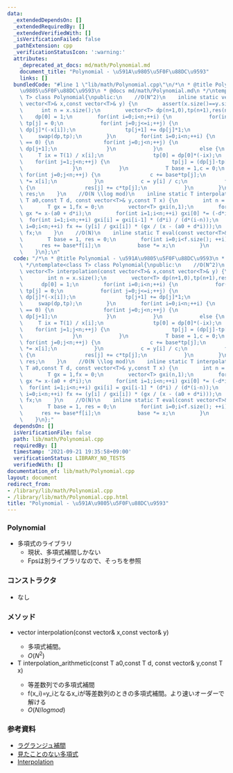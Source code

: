 ```yaml
---
data:
  _extendedDependsOn: []
  _extendedRequiredBy: []
  _extendedVerifiedWith: []
  _isVerificationFailed: false
  _pathExtension: cpp
  _verificationStatusIcon: ':warning:'
  attributes:
    _deprecated_at_docs: md/math/Polynomial.md
    document_title: "Polynomial - \u591A\u9805\u5F0F\u88DC\u9593"
    links: []
  bundledCode: "#line 1 \"lib/math/Polynomial.cpp\"\n/*\n * @title Polynomial - \u591A\
    \u9805\u5F0F\u88DC\u9593\n * @docs md/math/Polynomial.md\n */\ntemplate<class\
    \ T> class Polynomial{\npublic:\n    //O(N^2)\n    inline static vector<T> interpolation(const\
    \ vector<T>& x,const vector<T>& y) {\n        assert(x.size()==y.size());\n  \
    \      int n = x.size();\n        vector<T> dp(n+1,0),tp(n+1),res(n,0);\n    \
    \    dp[0] = 1;\n        for(int i=0;i<n;++i) {\n            for(int j=0;j<=n;++j)\
    \ tp[j] = 0;\n            for(int j=0;j<=i;++j) {\n                tp[j+0] +=\
    \ dp[j]*(-x[i]);\n                tp[j+1] += dp[j]*1;\n            }\n       \
    \     swap(dp,tp);\n        }\n        for(int i=0;i<n;++i) {\n            if(x[i].x\
    \ == 0) {\n                for(int j=0;j<n;++j) {\n                    tp[j] =\
    \ dp[j+1];\n                }\n            }\n            else {\n           \
    \     T ix = T(1) / x[i];\n                tp[0] = dp[0]*(-ix);\n            \
    \    for(int j=1;j<n;++j) {\n                    tp[j] = (dp[j]-tp[j-1])*(-ix);\n\
    \                }\n            }\n            T base = 1,c = 0;\n           \
    \ for(int j=0;j<n;++j) {\n                c += base*tp[j];\n                base\
    \ *= x[i];\n            }\n            c = y[i] / c;\n            for(int j=0;j<n;++j)\
    \ {\n                res[j] += c*tp[j];\n            }\n        }\n        return\
    \ res;\n    }\n    //O(N \\log mod)\n    inline static T interpolation_arithmetic(const\
    \ T a0,const T d, const vector<T>& y,const T x) {\n        int n = y.size();\n\
    \        T gx = 1,fx = 0;\n        vector<T> gxi(n,1);\n        for(int i=0;i<n;++i)\
    \ gx *= x-(a0 + d*i);\n        for(int i=1;i<n;++i) gxi[0] *= (-d*i);\n      \
    \  for(int i=1;i<n;++i) gxi[i] = gxi[i-1] * (d*i) / (d*(i-n));\n        for(int\
    \ i=0;i<n;++i) fx += (y[i] / gxi[i]) * (gx / (x - (a0 + d*i)));\n        return\
    \ fx;\n    }\n    //O(N)\n    inline static T eval(const vector<T>& f,T x) {\n\
    \        T base = 1, res = 0;\n        for(int i=0;i<f.size(); ++i) {\n      \
    \      res += base*f[i];\n            base *= x;\n        }\n        return res;\n\
    \    }\n};\n"
  code: "/*\n * @title Polynomial - \u591A\u9805\u5F0F\u88DC\u9593\n * @docs md/math/Polynomial.md\n\
    \ */\ntemplate<class T> class Polynomial{\npublic:\n    //O(N^2)\n    inline static\
    \ vector<T> interpolation(const vector<T>& x,const vector<T>& y) {\n        assert(x.size()==y.size());\n\
    \        int n = x.size();\n        vector<T> dp(n+1,0),tp(n+1),res(n,0);\n  \
    \      dp[0] = 1;\n        for(int i=0;i<n;++i) {\n            for(int j=0;j<=n;++j)\
    \ tp[j] = 0;\n            for(int j=0;j<=i;++j) {\n                tp[j+0] +=\
    \ dp[j]*(-x[i]);\n                tp[j+1] += dp[j]*1;\n            }\n       \
    \     swap(dp,tp);\n        }\n        for(int i=0;i<n;++i) {\n            if(x[i].x\
    \ == 0) {\n                for(int j=0;j<n;++j) {\n                    tp[j] =\
    \ dp[j+1];\n                }\n            }\n            else {\n           \
    \     T ix = T(1) / x[i];\n                tp[0] = dp[0]*(-ix);\n            \
    \    for(int j=1;j<n;++j) {\n                    tp[j] = (dp[j]-tp[j-1])*(-ix);\n\
    \                }\n            }\n            T base = 1,c = 0;\n           \
    \ for(int j=0;j<n;++j) {\n                c += base*tp[j];\n                base\
    \ *= x[i];\n            }\n            c = y[i] / c;\n            for(int j=0;j<n;++j)\
    \ {\n                res[j] += c*tp[j];\n            }\n        }\n        return\
    \ res;\n    }\n    //O(N \\log mod)\n    inline static T interpolation_arithmetic(const\
    \ T a0,const T d, const vector<T>& y,const T x) {\n        int n = y.size();\n\
    \        T gx = 1,fx = 0;\n        vector<T> gxi(n,1);\n        for(int i=0;i<n;++i)\
    \ gx *= x-(a0 + d*i);\n        for(int i=1;i<n;++i) gxi[0] *= (-d*i);\n      \
    \  for(int i=1;i<n;++i) gxi[i] = gxi[i-1] * (d*i) / (d*(i-n));\n        for(int\
    \ i=0;i<n;++i) fx += (y[i] / gxi[i]) * (gx / (x - (a0 + d*i)));\n        return\
    \ fx;\n    }\n    //O(N)\n    inline static T eval(const vector<T>& f,T x) {\n\
    \        T base = 1, res = 0;\n        for(int i=0;i<f.size(); ++i) {\n      \
    \      res += base*f[i];\n            base *= x;\n        }\n        return res;\n\
    \    }\n};"
  dependsOn: []
  isVerificationFile: false
  path: lib/math/Polynomial.cpp
  requiredBy: []
  timestamp: '2021-09-21 19:35:58+09:00'
  verificationStatus: LIBRARY_NO_TESTS
  verifiedWith: []
documentation_of: lib/math/Polynomial.cpp
layout: document
redirect_from:
- /library/lib/math/Polynomial.cpp
- /library/lib/math/Polynomial.cpp.html
title: "Polynomial - \u591A\u9805\u5F0F\u88DC\u9593"
---
```

### Polynomial
- 多項式のライブラリ
  - 現状、多項式補間しかない
  - Fpsは別ライブラリなので、そっちを参照

### コンストラクタ
- なし

### メソッド
- vector<T> interpolation(const vector<T>& x,const vector<T>& y)
  - 多項式補間。
  - $O(N^2)$
- T interpolation_arithmetic(const T a0,const T d, const vector<T>& y,const T x)
  - 等差数列での多項式補間
  - f(x_i)=y_iとなるx_iが等差数列のときの多項式補間。より速いオーダーで解ける
  - $O(N /log mod)$
  
### 参考資料
- [ラグランジュ補間](https://ferin-tech.hatenablog.com/entry/2019/08/11/%E3%83%A9%E3%82%B0%E3%83%A9%E3%83%B3%E3%82%B8%E3%83%A5%E8%A3%9C%E9%96%93)
- [見たことのない多項式](https://atcoder.jp/contests/arc033/tasks/arc033_4)
- [Interpolation](https://snuke.hatenablog.com/entry/2014/08/14/031418)